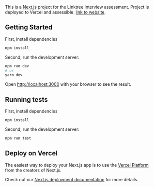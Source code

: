 This is a [Next.js](https://nextjs.org/) project for the Linktree interview assessment. Project is deployed to Vercel and assessible: [link to website](https://linktree-assessment.vercel.app/).

## Getting Started

First, install dependencies
```bash
npm install
```

Second, run the development server:

```bash
npm run dev
# or
yarn dev
```

Open [http://localhost:3000](http://localhost:3000) with your browser to see the result.

## Running tests

First, install dependencies
```bash
npm install
```

Second, run the development server:

```bash
npm run test
```

## Deploy on Vercel

The easiest way to deploy your Next.js app is to use the [Vercel Platform](https://vercel.com/new?utm_medium=default-template&filter=next.js&utm_source=create-next-app&utm_campaign=create-next-app-readme) from the creators of Next.js.

Check out our [Next.js deployment documentation](https://nextjs.org/docs/deployment) for more details.
